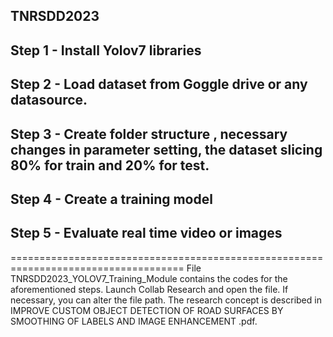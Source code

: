 ## TNRSDD2023
## Step 1 - Install Yolov7 libraries
## Step 2 - Load dataset from Goggle drive or any datasource.
## Step 3 - Create folder structure , necessary changes in parameter setting, the dataset slicing 80% for train and 20% for test.
## Step 4 - Create a training model
## Step 5 - Evaluate real time video or images

====================================================================================
File TNRSDD2023_YOLOV7_Training_Module contains the codes for the aforementioned steps. Launch Collab Research and open the file. If necessary, you can alter the file path.   The research concept is described in IMPROVE CUSTOM OBJECT DETECTION OF ROAD SURFACES BY
SMOOTHING OF LABELS AND IMAGE ENHANCEMENT .pdf.
